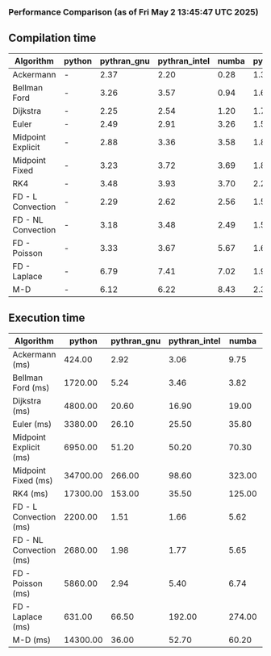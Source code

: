 ### Performance Comparison (as of Fri May  2 13:45:47 UTC 2025)
## Compilation time
Algorithm                 | python                    | pythran_gnu               | pythran_intel             | numba                     | pyccel_gnu_c              | pyccel_gnu_fortran        | pyccel_intel_c            | pyccel_intel_fortran     
------------------------- | ------------------------- | ------------------------- | ------------------------- | ------------------------- | ------------------------- | ------------------------- | ------------------------- | -------------------------
Ackermann                 | -                         | 2.37                      | 2.20                      | 0.28                      | 1.36                      | 1.38                      | 1.42                      | -                        
Bellman Ford              | -                         | 3.26                      | 3.57                      | 0.94                      | 1.65                      | 1.51                      | 1.64                      | -                        
Dijkstra                  | -                         | 2.25                      | 2.54                      | 1.20                      | 1.70                      | 1.54                      | 1.85                      | -                        
Euler                     | -                         | 2.49                      | 2.91                      | 3.26                      | 1.59                      | 1.48                      | 1.65                      | -                        
Midpoint Explicit         | -                         | 2.88                      | 3.36                      | 3.58                      | 1.83                      | 1.70                      | 1.86                      | -                        
Midpoint Fixed            | -                         | 3.23                      | 3.72                      | 3.69                      | 1.88                      | 1.74                      | 1.90                      | -                        
RK4                       | -                         | 3.48                      | 3.93                      | 3.70                      | 2.25                      | 2.15                      | 2.24                      | -                        
FD - L Convection         | -                         | 2.29                      | 2.62                      | 2.56                      | 1.56                      | 1.45                      | 1.57                      | -                        
FD - NL Convection        | -                         | 3.18                      | 3.48                      | 2.49                      | 1.55                      | 1.44                      | 1.57                      | -                        
FD - Poisson              | -                         | 3.33                      | 3.67                      | 5.67                      | 1.67                      | 1.73                      | 1.75                      | -                        
FD - Laplace              | -                         | 6.79                      | 7.41                      | 7.02                      | 1.91                      | 1.85                      | 1.89                      | -                        
M-D                       | -                         | 6.12                      | 6.22                      | 8.43                      | 2.32                      | 2.49                      | 2.58                      | -                        

## Execution time
Algorithm                 | python                    | pythran_gnu               | pythran_intel             | numba                     | pyccel_gnu_c              | pyccel_gnu_fortran        | pyccel_intel_c            | pyccel_intel_fortran     
------------------------- | ------------------------- | ------------------------- | ------------------------- | ------------------------- | ------------------------- | ------------------------- | ------------------------- | -------------------------
Ackermann (ms)            | 424.00                    | 2.92                      | 3.06                      | 9.75                      | 1.32                      | 1.23                      | 4.80                      | -                        
Bellman Ford (ms)         | 1720.00                   | 5.24                      | 3.46                      | 3.82                      | 3.70                      | 3.25                      | 6.74                      | -                        
Dijkstra (ms)             | 4800.00                   | 20.60                     | 16.90                     | 19.00                     | 67.90                     | 18.80                     | 52.20                     | -                        
Euler (ms)                | 3380.00                   | 26.10                     | 25.50                     | 35.80                     | 26.60                     | 10.60                     | 23.50                     | -                        
Midpoint Explicit (ms)    | 6950.00                   | 51.20                     | 50.20                     | 70.30                     | 44.50                     | 18.60                     | 40.80                     | -                        
Midpoint Fixed (ms)       | 34700.00                  | 266.00                    | 98.60                     | 323.00                    | 188.00                    | 72.50                     | 174.00                    | -                        
RK4 (ms)                  | 17300.00                  | 153.00                    | 35.50                     | 125.00                    | 95.30                     | 31.60                     | 78.10                     | -                        
FD - L Convection (ms)    | 2200.00                   | 1.51                      | 1.66                      | 5.62                      | 7.44                      | 1.50                      | 3.13                      | -                        
FD - NL Convection (ms)   | 2680.00                   | 1.98                      | 1.77                      | 5.65                      | 6.81                      | 1.65                      | 3.58                      | -                        
FD - Poisson (ms)         | 5860.00                   | 2.94                      | 5.40                      | 6.74                      | 16.00                     | 2.69                      | 12.30                     | -                        
FD - Laplace (ms)         | 631.00                    | 66.50                     | 192.00                    | 274.00                    | 476.00                    | 61.00                     | 294.00                    | -                        
M-D (ms)                  | 14300.00                  | 36.00                     | 52.70                     | 60.20                     | 114.00                    | 62.30                     | 70.60                     | -                        
